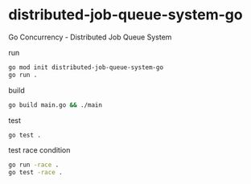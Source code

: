 # distributed-job-queue-system-go

Go Concurrency - Distributed Job Queue System

run
```sh
go mod init distributed-job-queue-system-go
go run .
```

build
```sh
go build main.go && ./main
```

test
```sh
go test .
```

test race condition
```sh
go run -race .
go test -race .
```

